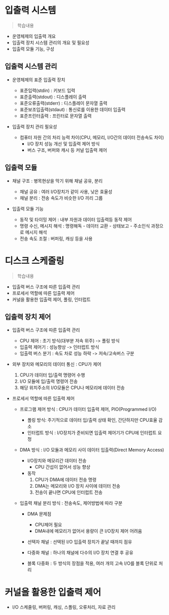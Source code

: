 # 입출력 시스템
> 학습내용
- 운영체제의 입출력 개요
- 입출력 장치 시스템 관리의 개요 및 필요성
- 입출력 모듈 기능, 구성

## 입출력 시스템 관리
- 운영체제의 표준 입출력 장치
    - 표준입력(stdin) : 키보드 입력
    - 표준출력(stdout) : 디스플레이 출력
    - 표준오류출력(stderr) : 디스플레이 문자열 출력
    - 표준보조입출력(stdaut) : 통신로를 이용한 데이터 입출력
    - 표준프린터출력 : 프린터로 문자열 출력

- 입출력 장치 관리 필요성
    - 컴퓨터 자원 간의 처리 능력 차이(CPU, 메모리, I/O간의 데이터 전송속도 차이)
        - I/O 장치 성능 개선 및 입출력 제어 방식
        - 버스 구조, 버퍼와 캐시 등 커널 입출력 제어


## 입출력 모듈
- 채널 구조 : 병목현상을 막기 위해 채널 공유, 분리
    - 채널 공유 : 여러 I/O장치가 같이 사용, 낮은 효율성
    - 채널 분리 : 전송 속도가 비슷한 I/O 끼리 그룹

- 입출력 모듈 기능
    - 동작 및 타이밍 제어 : 내부 자원과 데이터 입출력등 동작 제어
    - 명령 수신, 메시지 해석 : 명령해독 - 데이터 교환 - 상태보고 - 주소인식 과정으로 메시지 해석
    - 전송 속도 조절 : 버퍼링, 캐싱 등을 사용

# 디스크 스케줄링
> 학습내용
- 입출력 버스 구조에 따른 입출력 관리
- 프로세서 역할에 따른 입출력 제어
- 커널을 활용한 입출력 제어, 폴링, 인터럽트

## 입출력 장치 제어
- 입출력 버스 구조에 따른 입출력 관리
    - CPU 제어 : 초기 방식(대부분 저속 위주) ->  폴링 방식
    - 입출력 제어기 : 성능향상 -> 인터럽트 방식
    - 입출력 버스 분기 : 속도 차로 성능 하락 -> 저속/고속버스 구분

- 외부 장치와 메모리의 데이터 통신 : CPU가 제어
    1. CPU가 데이터 입/출력 명령어 수행
    2. I/O 모듈에 입/출력 명령어 전송
    3. 해당 위치주소의 I/O모듈은 CPU나 메모리에 데이터 전송

- 프로세서 역할에 따른 입출력 제어
    - 프로그램 제어 방식 : CPU가 데이터 입출력 제어, PIO(Programmed I/O) 
        - 폴링 방식: 주기적으로 데이터 입/출력 상태 확인, 간단하지만 CPU효율 감소
        - 인터럽트 방식 : I/O장치가 준비되면 입출력 제어기가 CPU에 인터럽트 요청

    - DMA 방식 : I/O 모듈과 메모리 사이 데이터 입출력(Direct Memory Access)
        - I/O장치와 메모리간 데이터 전송
            - CPU 간섭이 없어서 성능 향상
        - 동작
            1. CPU가 DMA에 데이터 전송 명령
            2. DMA는 메모리와 I/O 장치 사이에 데이터 전송
            3. 전송이 끝나면 CPU에 인터럽트 전송
        
    - 입출력 채널 분리 방식 : 전송속도, 제어방법에 따라 구분
        - DMA 문제점 
            - CPU제어 필요
            - DMA내에 메모리가 없어서 용량이 큰 I/O장치 제어 어려움

        - 선택자 채널 : 선택된 I/O 입출력 장치가 끝날 때까지 점유
        - 다중화 채널 : 하나의 채널에 다수의 I/O 장치 연결 후 공유
        - 블록 다중화 : 두 방식의 장점을 적용, 여러 개의 고속 I/O를 블록 단위로 처리



# 커널을 활용한 입출력 제어
- I/O 스케줄링, 버퍼링, 캐싱, 스폴링, 오류처리, 자료 관리